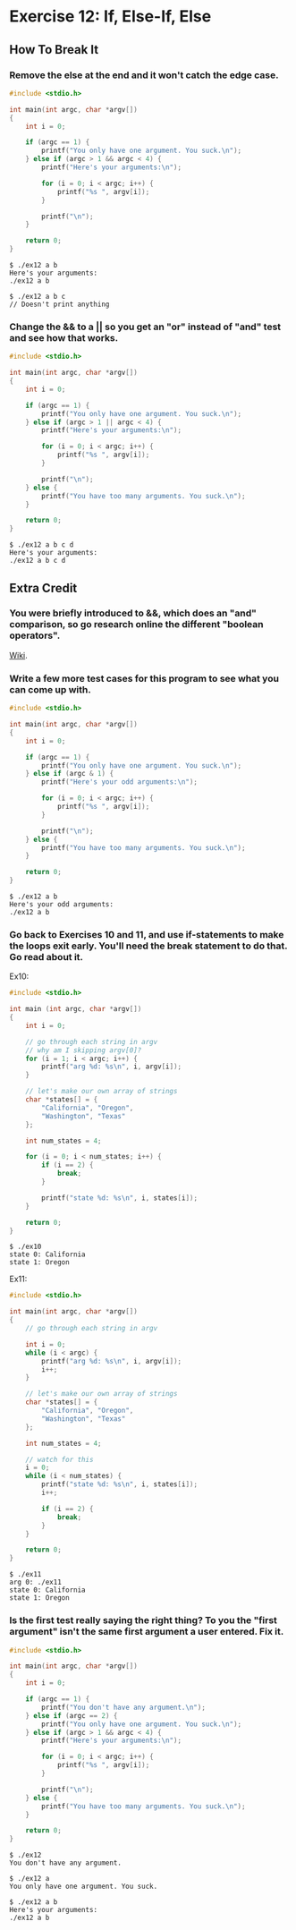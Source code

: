# Exercise 12: If, Else-If, Else
## How To Break It
### Remove the else at the end and it won't catch the edge case.
```c
#include <stdio.h>

int main(int argc, char *argv[])
{
    int i = 0;

    if (argc == 1) {
        printf("You only have one argument. You suck.\n");
    } else if (argc > 1 && argc < 4) {
        printf("Here's your arguments:\n");

        for (i = 0; i < argc; i++) {
            printf("%s ", argv[i]);
        }

        printf("\n");
    }

    return 0;
}
```
```
$ ./ex12 a b
Here's your arguments:
./ex12 a b

$ ./ex12 a b c
// Doesn't print anything
```
### Change the && to a || so you get an "or" instead of "and" test and see how that works.
```c
#include <stdio.h>

int main(int argc, char *argv[])
{
    int i = 0;

    if (argc == 1) {
        printf("You only have one argument. You suck.\n");
    } else if (argc > 1 || argc < 4) {
        printf("Here's your arguments:\n");

        for (i = 0; i < argc; i++) {
            printf("%s ", argv[i]);
        }

        printf("\n");
    } else {
        printf("You have too many arguments. You suck.\n");
    }

    return 0;
}
```
```
$ ./ex12 a b c d
Here's your arguments:
./ex12 a b c d
```
## Extra Credit
### You were briefly introduced to &&, which does an "and" comparison, so go research online the different "boolean operators".
[Wiki](http://en.wikipedia.org/wiki/Operators_in_C_and_C%2B%2B#Logical_operators).
### Write a few more test cases for this program to see what you can come up with.
```c
#include <stdio.h>

int main(int argc, char *argv[])
{
    int i = 0;

    if (argc == 1) {
        printf("You only have one argument. You suck.\n");
    } else if (argc & 1) {
        printf("Here's your odd arguments:\n");

        for (i = 0; i < argc; i++) {
            printf("%s ", argv[i]);
        }

        printf("\n");
    } else {
        printf("You have too many arguments. You suck.\n");
    }

    return 0;
}
```
```
$ ./ex12 a b
Here's your odd arguments:
./ex12 a b
```
### Go back to Exercises 10 and 11, and use if-statements to make the loops exit early. You'll need the break statement to do that. Go read about it.
Ex10:
```c
#include <stdio.h>

int main (int argc, char *argv[])
{
    int i = 0;

    // go through each string in argv
    // why am I skipping argv[0]?
    for (i = 1; i < argc; i++) {
        printf("arg %d: %s\n", i, argv[i]);
    }

    // let's make our own array of strings
    char *states[] = {
        "California", "Oregon",
        "Washington", "Texas"
    };

    int num_states = 4;

    for (i = 0; i < num_states; i++) {
        if (i == 2) {
            break;
        }

        printf("state %d: %s\n", i, states[i]);
    }

    return 0;
}
```
```
$ ./ex10
state 0: California
state 1: Oregon
```
Ex11:
```c
#include <stdio.h>

int main(int argc, char *argv[])
{
    // go through each string in argv

    int i = 0;
    while (i < argc) {
        printf("arg %d: %s\n", i, argv[i]);
        i++;
    }

    // let's make our own array of strings
    char *states[] = {
        "California", "Oregon",
        "Washington", "Texas"
    };

    int num_states = 4;

    // watch for this
    i = 0;
    while (i < num_states) {
        printf("state %d: %s\n", i, states[i]);
        i++;

        if (i == 2) {
            break;
        }
    }

    return 0;
}
```
```
$ ./ex11
arg 0: ./ex11
state 0: California
state 1: Oregon
```
### Is the first test really saying the right thing? To you the "first argument" isn't the same first argument a user entered. Fix it.
```c
#include <stdio.h>

int main(int argc, char *argv[])
{
    int i = 0;

    if (argc == 1) {
        printf("You don't have any argument.\n");
    } else if (argc == 2) {
        printf("You only have one argument. You suck.\n");
    } else if (argc > 1 && argc < 4) {
        printf("Here's your arguments:\n");

        for (i = 0; i < argc; i++) {
            printf("%s ", argv[i]);
        }

        printf("\n");
    } else {
        printf("You have too many arguments. You suck.\n");
    }

    return 0;
}
```
```
$ ./ex12
You don't have any argument.

$ ./ex12 a
You only have one argument. You suck.

$ ./ex12 a b
Here's your arguments:
./ex12 a b
```
